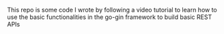 This repo is some code I wrote by following a video tutorial to learn how to use the basic functionalities in the go-gin framework to build basic REST APIs